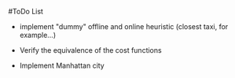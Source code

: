 #ToDo List

- implement "dummy" offline and online heuristic (closest taxi, for example...)

- Verify the equivalence of the cost functions

- Implement Manhattan city
